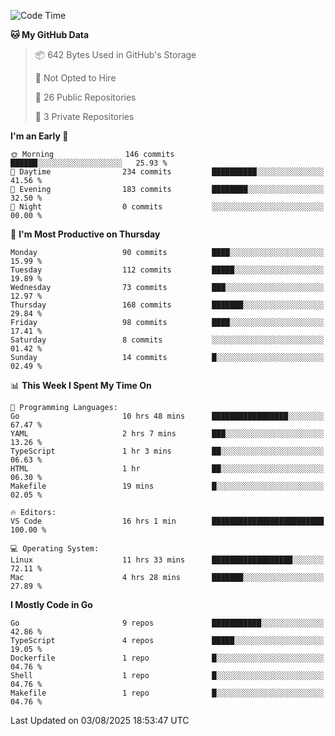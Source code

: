 <!--START_SECTION:waka-->
![Code Time](http://img.shields.io/badge/Code%20Time-1%2C383%20hrs%2047%20mins-blue)

**🐱 My GitHub Data** 

> 📦 642 Bytes Used in GitHub's Storage 
 > 
> 🚫 Not Opted to Hire
 > 
> 📜 26 Public Repositories 
 > 
> 🔑 3 Private Repositories 
 > 
**I'm an Early 🐤** 

```text
🌞 Morning                146 commits         ██████░░░░░░░░░░░░░░░░░░░   25.93 % 
🌆 Daytime                234 commits         ██████████░░░░░░░░░░░░░░░   41.56 % 
🌃 Evening                183 commits         ████████░░░░░░░░░░░░░░░░░   32.50 % 
🌙 Night                  0 commits           ░░░░░░░░░░░░░░░░░░░░░░░░░   00.00 % 
```
📅 **I'm Most Productive on Thursday** 

```text
Monday                   90 commits          ████░░░░░░░░░░░░░░░░░░░░░   15.99 % 
Tuesday                  112 commits         █████░░░░░░░░░░░░░░░░░░░░   19.89 % 
Wednesday                73 commits          ███░░░░░░░░░░░░░░░░░░░░░░   12.97 % 
Thursday                 168 commits         ███████░░░░░░░░░░░░░░░░░░   29.84 % 
Friday                   98 commits          ████░░░░░░░░░░░░░░░░░░░░░   17.41 % 
Saturday                 8 commits           ░░░░░░░░░░░░░░░░░░░░░░░░░   01.42 % 
Sunday                   14 commits          █░░░░░░░░░░░░░░░░░░░░░░░░   02.49 % 
```


📊 **This Week I Spent My Time On** 

```text
💬 Programming Languages: 
Go                       10 hrs 48 mins      █████████████████░░░░░░░░   67.47 % 
YAML                     2 hrs 7 mins        ███░░░░░░░░░░░░░░░░░░░░░░   13.26 % 
TypeScript               1 hr 3 mins         ██░░░░░░░░░░░░░░░░░░░░░░░   06.63 % 
HTML                     1 hr                ██░░░░░░░░░░░░░░░░░░░░░░░   06.30 % 
Makefile                 19 mins             █░░░░░░░░░░░░░░░░░░░░░░░░   02.05 % 

🔥 Editors: 
VS Code                  16 hrs 1 min        █████████████████████████   100.00 % 

💻 Operating System: 
Linux                    11 hrs 33 mins      ██████████████████░░░░░░░   72.11 % 
Mac                      4 hrs 28 mins       ███████░░░░░░░░░░░░░░░░░░   27.89 % 
```

**I Mostly Code in Go** 

```text
Go                       9 repos             ███████████░░░░░░░░░░░░░░   42.86 % 
TypeScript               4 repos             █████░░░░░░░░░░░░░░░░░░░░   19.05 % 
Dockerfile               1 repo              █░░░░░░░░░░░░░░░░░░░░░░░░   04.76 % 
Shell                    1 repo              █░░░░░░░░░░░░░░░░░░░░░░░░   04.76 % 
Makefile                 1 repo              █░░░░░░░░░░░░░░░░░░░░░░░░   04.76 % 
```




 Last Updated on 03/08/2025 18:53:47 UTC
<!--END_SECTION:waka-->
